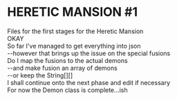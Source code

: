 # HERETIC MANSION #1

Files for the first stages for the Heretic Mansion  
OKAY  
So far I've managed to get everything into json  
--however that brings up the issue on the special fusions  
Do I map the fusions to the actual demons  
--and make fusion an array of demons  
--or keep the String[][]  
I shall continue onto the next phase and edit if necessary  
For now the Demon class is complete...ish  